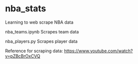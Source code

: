 # nba_stats
Learning to web scrape NBA data

nba_teams.ipynb
    Scrapes team data

nba_players.py
    Scrapes player data

Reference for scraping data: https://www.youtube.com/watch?v=pZBcBrOxCVQ